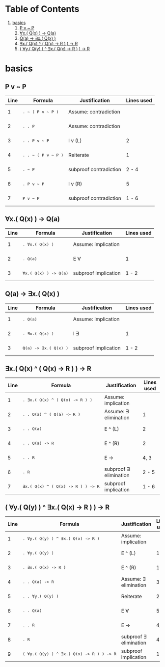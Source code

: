 
# Table of Contents

1. [basics](#basics)
    1. [P v ~ P](#proof-1-1)
    2. [∀x.( Q(x) ) -> Q(a)](#proof-1-2)
    3. [Q(a) -> ∃x.( Q(x) )](#proof-1-3)
    4. [∃x.( Q(x) ^ ( Q(x) -> R ) ) -> R](#proof-1-4)
    5. [( ∀y.( Q(y) ) ^ ∃x.( Q(x) -> R ) ) -> R](#proof-1-5)

# basics <a name="basics"></a>

## P v ~ P <a name="proof-1-1"></a>

| Line | Formula | Justification | Lines used |
| - | - | - | - |
| 1 | <pre>.   ~ ( P v ~ P )</pre> | Assume: contradiction |  |
| 2 | <pre>.   .   P</pre> | Assume: contradiction |  |
| 3 | <pre>.   .   P v ~ P</pre> | I v (L) | 2 |
| 4 | <pre>.   .   ~ ( P v ~ P )</pre> | Reiterate | 1 |
| 5 | <pre>.   ~ P</pre> | subproof contradiction | 2 - 4 |
| 6 | <pre>.   P v ~ P</pre> | I v (R) | 5 |
| 7 | <pre>P v ~ P</pre> | subproof contradiction | 1 - 6 |

## ∀x.( Q(x) ) -> Q(a) <a name="proof-1-2"></a>

| Line | Formula | Justification | Lines used |
| - | - | - | - |
| 1 | <pre>.   ∀x.( Q(x) )</pre> | Assume: implication |  |
| 2 | <pre>.   Q(a)</pre> | E ∀ | 1 |
| 3 | <pre>∀x.( Q(x) ) -> Q(a)</pre> | subproof implication | 1 - 2 |

## Q(a) -> ∃x.( Q(x) ) <a name="proof-1-3"></a>

| Line | Formula | Justification | Lines used |
| - | - | - | - |
| 1 | <pre>.   Q(a)</pre> | Assume: implication |  |
| 2 | <pre>.   ∃x.( Q(x) )</pre> | I ∃ | 1 |
| 3 | <pre>Q(a) -> ∃x.( Q(x) )</pre> | subproof implication | 1 - 2 |

## ∃x.( Q(x) ^ ( Q(x) -> R ) ) -> R <a name="proof-1-4"></a>

| Line | Formula | Justification | Lines used |
| - | - | - | - |
| 1 | <pre>.   ∃x.( Q(x) ^ ( Q(x) -> R ) )</pre> | Assume: implication |  |
| 2 | <pre>.   .   Q(a) ^ ( Q(a) -> R )</pre> | Assume: ∃ elimination | 1 |
| 3 | <pre>.   .   Q(a)</pre> | E ^ (L) | 2 |
| 4 | <pre>.   .   Q(a) -> R</pre> | E ^ (R) | 2 |
| 5 | <pre>.   .   R</pre> | E -> | 4, 3 |
| 6 | <pre>.   R</pre> | subproof ∃ elimination | 2 - 5 |
| 7 | <pre>∃x.( Q(x) ^ ( Q(x) -> R ) ) -> R</pre> | subproof implication | 1 - 6 |

## ( ∀y.( Q(y) ) ^ ∃x.( Q(x) -> R ) ) -> R <a name="proof-1-5"></a>

| Line | Formula | Justification | Lines used |
| - | - | - | - |
| 1 | <pre>.   ∀y.( Q(y) ) ^ ∃x.( Q(x) -> R )</pre> | Assume: implication |  |
| 2 | <pre>.   ∀y.( Q(y) )</pre> | E ^ (L) | 1 |
| 3 | <pre>.   ∃x.( Q(x) -> R )</pre> | E ^ (R) | 1 |
| 4 | <pre>.   .   Q(a) -> R</pre> | Assume: ∃ elimination | 3 |
| 5 | <pre>.   .   ∀y.( Q(y) )</pre> | Reiterate | 2 |
| 6 | <pre>.   .   Q(a)</pre> | E ∀ | 5 |
| 7 | <pre>.   .   R</pre> | E -> | 4, 6 |
| 8 | <pre>.   R</pre> | subproof ∃ elimination | 4 - 7 |
| 9 | <pre>( ∀y.( Q(y) ) ^ ∃x.( Q(x) -> R ) ) -> R</pre> | subproof implication | 1 - 8 |

